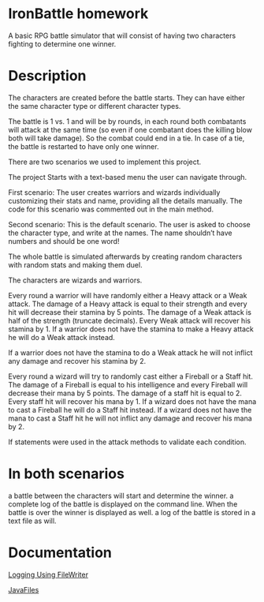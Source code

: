 # IronBattle homework
A basic RPG battle simulator that will consist of having two characters fighting to determine one winner.

 # Description

The characters are created before the battle starts. They can have either the same character type or different character types.
 
The battle is 1 vs. 1 and will be by rounds, in each round both combatants will attack at the same time (so even if one combatant does the killing blow both will take damage). So the combat could end in a tie. In case of a tie, the battle is restarted to have only one winner.
 

There are two scenarios we used to implement this project.

The project Starts with a text-based menu the user can navigate through.

First scenario: The user creates warriors and wizards individually customizing their stats and name, providing all the details manually. The code for this scenario was commented out in the main method.

Second scenario: This is the default scenario. The user is asked to choose the character type, and write at the names. The name shouldn’t have numbers and should be one word!

The whole battle is simulated afterwards by creating random characters with random stats and making them duel.

The characters are wizards and warriors.

Every round a warrior will have randomly either a Heavy attack or a Weak attack. The damage of a Heavy attack is equal to their strength and every hit will decrease their stamina by 5 points. The damage of a Weak attack is half of the strength (truncate decimals). Every Weak attack will recover his stamina by 1. If a warrior does not have the stamina to make a Heavy attack he will do a Weak attack instead.

If a warrior does not have the stamina to do a Weak attack he will not inflict any damage and recover his stamina by 2.

Every round a wizard will try to randomly cast either a Fireball or a Staff hit. The damage of a Fireball is equal to his intelligence and every Fireball will decrease their mana by 5 points. The damage of a staff hit is equal to 2. Every staff hit will recover his mana by 1.
If a wizard does not have the mana to cast a Fireball he will do a Staff hit instead.
If a wizard does not have the mana to cast a Staff hit he will not inflict any damage and recover his mana by 2.

 

If statements were used in the attack methods to validate each condition.

# In both scenarios 

a battle between the characters will start and determine the winner.
a complete log of the battle is displayed on the command line. When the battle is over the winner is displayed as well. a log of the battle is stored in a text file as will.


 # Documentation
[Logging Using FileWriter](https://youtu.be/ijQCdoSUX4o?si=Tfd49AZYVNaQHODc) 


[JavaFiles](https://www.w3schools.com/java/java_files.asp)

